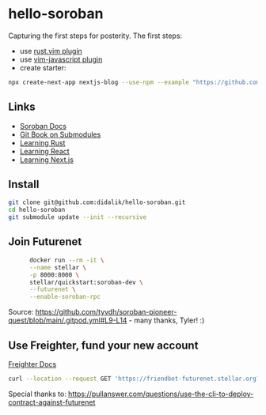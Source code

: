 # hello-soroban
Capturing the first steps for posterity. The first steps:

- use [rust.vim plugin](https://github.com/rust-lang/rust.vim)
- use [vim-javascript plugin](https://github.com/pangloss/vim-javascript)
- create starter:
``` bash
npx create-next-app nextjs-blog --use-npm --example "https://github.com/vercel/next-learn/tree/master/basics/learn-starter"
```

## Links

- [Soroban Docs](https://soroban.stellar.org/docs/)
- [Git Book on Submodules](https://git-scm.com/book/en/v2/Git-Tools-Submodules)
- [Learning Rust](https://doc.rust-lang.org/book/ch01-03-hello-cargo.html)
- [Learning React](https://reactjs.org/tutorial/tutorial.html)
- [Learning Next.js](https://nextjs.org/learn/basics/create-nextjs-app)

## Install
```bash
git clone git@github.com:didalik/hello-soroban.git
cd hello-soroban
git submodule update --init --recursive
```

## Join Futurenet
```bash
      docker run --rm -it \
      --name stellar \
      -p 8000:8000 \
      stellar/quickstart:soroban-dev \
      --futurenet \
      --enable-soroban-rpc
```
Source: https://github.com/tyvdh/soroban-pioneer-quest/blob/main/.gitpod.yml#L9-L14 - many thanks, Tyler! :)

## Use Freighter, fund your new account
[Freighter Docs](https://docs.freighter.app/docs/guide/introduction)
```bash
curl --location --request GET 'https://friendbot-futurenet.stellar.org?addr=GCFJ5IGBT66OBII3WKAZAZHULKRUWRYBQNMGDXJ3LCPI7XGDXWE2HZPP'
```
Special thanks to: https://pullanswer.com/questions/use-the-cli-to-deploy-contract-against-futurenet
